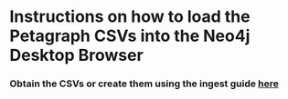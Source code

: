 # Instructions on how to load the Petagraph CSVs into the Neo4j Desktop Browser


### Obtain the CSVs or create them using the ingest guide [here]()
